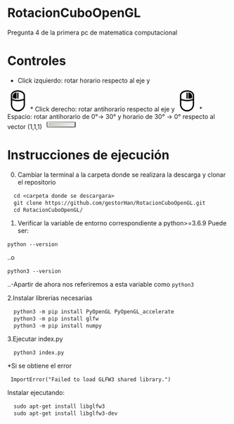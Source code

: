 # RotacionCuboOpenGL
Pregunta 4 de la primera pc de matematica computacional

# Controles
* Click izquierdo: rotar horario respecto al eje y
<img src="https://raw.githubusercontent.com/gestorHan/RotacionCuboOpenGL/master/images/izq.png" height="48" width="48" >
* Click derecho: rotar antihorario respecto al eje y
<img src="https://raw.githubusercontent.com/gestorHan/RotacionCuboOpenGL/master/images/der.png" height="48" width="48" >
* Espacio: rotar antihorario de 0°-> 30° y horario de 30° -> 0° respecto al vector (1,1,1)
<img src="https://github.com/gestorHan/RotacionCuboOpenGL/blob/master/images/space.jpg" height="20" width="80" >

# Instrucciones de ejecución
0. Cambiar la terminal a la carpeta donde se realizara la descarga y clonar el repositorio
```console
  cd <carpeta donde se descargara>
  git clone https://github.com/gestorHan/RotacionCuboOpenGL.git
  cd RotacionCuboOpenGL/
  ```  
  1. Verificar la variable de entorno correspondiente a python>=3.6.9 Puede ser: 
  ```console
  python --version
  ``` 
  ..o 
  ```console
  python3 --version
  ``` 
  ..-Apartir de ahora nos referiremos a esta variable como ```python3```

  2.Instalar librerias necesarias
  ```console
    python3 -m pip install PyOpenGL PyOpenGL_accelerate
    python3 -m pip install glfw
    python3 -m pip install numpy
  ```
  3.Ejecutar index.py
  ```console
    python3 index.py
   ```
  *Si se obtiene el error
  ```console
   ImportError("Failed to load GLFW3 shared library.")
   ```
  Instalar ejecutando:
  ```console
    sudo apt-get install libglfw3
    sudo apt-get install libglfw3-dev
  ```
  
  
